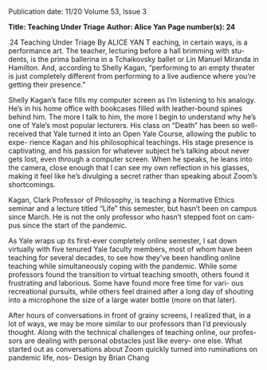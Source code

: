 Publication date: 11/20
Volume 53, Issue 3

**Title: Teaching Under Triage**
**Author: Alice Yan**
**Page number(s): 24**

 24
Teaching Under Triage
By ALICE YAN
T
eaching, in certain ways, is a performance art. The 
teacher, lecturing before a hall brimming with stu-
dents, is the prima ballerina in a Tchaikovsky ballet or 
Lin Manuel Miranda in Hamilton. And, according to 
Shelly Kagan, “performing to an empty theater is just 
completely different from performing to a live audience 
where you’re getting their presence.”

Shelly Kagan’s face fills my computer screen as I’m 
listening to his analogy. He’s in his home office with 
bookcases filled with leather-bound spines behind him. 
The more I talk to him, the more I begin to understand 
why he’s one of Yale’s most popular lecturers. His class 
on “Death” has been so well-received that Yale turned it 
into an Open Yale Course, allowing the public to expe-
rience Kagan and his philosophical teachings. His stage 
presence is captivating, and his passion for whatever 
subject he’s talking about never gets lost, even through 
a computer screen. When he speaks, he leans into the 
camera, close enough that I can see my own reflection 
in his glasses, making it feel like he’s divulging a secret 
rather than speaking about Zoom’s shortcomings. 

Kagan, Clark Professor of Philosophy, is teaching a 
Normative Ethics seminar and a lecture titled “Life” this 
semester, but hasn’t been on campus since March. He is 
not the only professor who hasn’t stepped foot on cam-
pus since the start of the pandemic.

As Yale wraps up its first-ever completely online 
semester, I sat down virtually with five tenured Yale 
faculty members, most of whom have been teaching 
for several decades, to see how they’ve been handling 
online teaching while simultaneously coping with the 
pandemic. While some professors found the transition 
to virtual teaching smooth, others found it frustrating 
and laborious. Some have found more free time for vari-
ous recreational pursuits, while others feel drained after 
a long day of shouting into a microphone the size of a 
large water bottle (more on that later). 

After hours of conversations in front of grainy screens, 
I realized that, in a lot of ways, we may be more similar 
to our professors than I’d previously thought. Along with 
the technical challenges of teaching online, our profes-
sors are dealing with personal obstacles just like every-
one else. What started out as conversations about Zoom 
quickly turned into ruminations on pandemic life, nos-
Design by Brian Chang